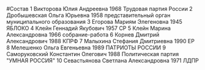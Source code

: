 #Состав
1 Викторова Юлия Андреевна 1968 Трудовая партия России
2 Дробышевская Ольга Юрьевна 1958 представительный орган муниципального образования
3 Егорова Мариям Элегеновна 1945 ЯБЛОКО
4 Клейн Геннадий Якубович 1957 СР
5 Клейн Марина Александровна 1966 собрание-работа
6 Корнев Дмитрий Александрович 1988 КПРФ
7 Малыхина Стефания Дмитриевна 1990 ЕР
8 Мелешенко Ольга Евгеньевна 1989 ПАТРИОТЫ РОССИИ
9 Саморуковский Константин Олегович 1988 Политическая партия \"УМНАЯ РОССИЯ\"
10 Севастьянова Светлана Александровна 1971 ЛДПР
